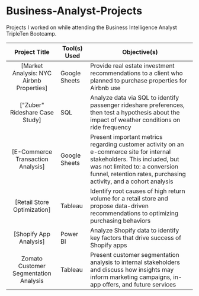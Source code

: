 # Business-Analyst-Projects

Projects I worked on while attending the Business Intelligence Analyst TripleTen Bootcamp.


| Project Title | Tool(s) Used | Objective(s) | 
| :-----------: | ----------- |----------- |
| [Market Analysis: NYC Airbnb Properties]| Google Sheets | Provide real estate investment recommendations to a client who planned to purchase properties for Airbnb use | 
| ["Zuber" Rideshare Case Study] | SQL | Analyze data via SQL to identify passenger rideshare preferences, then test a hypothesis about the impact of weather conditions on ride frequency | 
| [E-Commerce Transaction Analysis] | Google Sheets | Present important metrics regarding customer activity on an e-commerce site for internal stakeholders. This included, but was not limited to: a conversion funnel, retention rates, purchasing activity, and a cohort analysis | 
| [Retail Store Optimization] | Tableau | Identify root causes of high return volume for a retail store and propose data-driven recommendations to optimizing purchasing behaviors | 
| [Shopify App Analysis]| Power BI | Analyze Shopify data to identify key factors that drive success of Shopify apps | 
| Zomato Customer Segmentation Analysis | Tableau | Present customer segmentation analysis to internal stakeholders and discuss how insights may inform marketing campaigns, in-app offers, and future services | 
